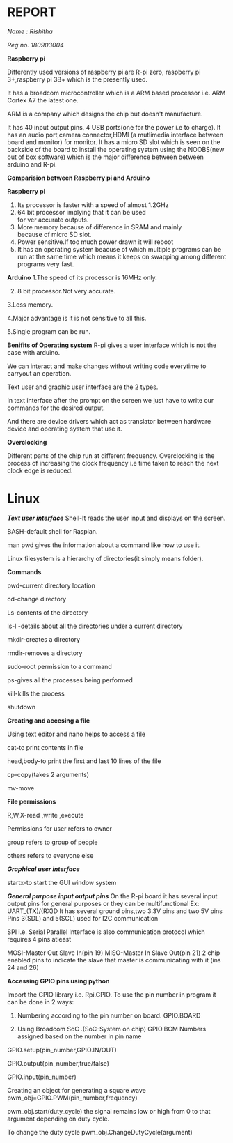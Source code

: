 # REPORT
*Name  : Rishitha*

*Reg no. 180903004*

**Raspberry pi**

Differently used versions of raspberry pi are R-pi zero,
raspberry pi 3+,raspberry pi 3B+ which is the presently used.

It has a broadcom microcontroller which is a ARM based processor i.e. ARM Cortex A7 the latest one.

ARM is a company which designs the chip but doesn't manufacture.

It has 40 input output pins, 4 USB ports(one for the power i.e to charge).
It has an audio port,camera connector,HDMI (a mutlimedia interface between board and monitor) for monitor.
It has a micro SD slot which is seen on the backside of the board
to install the operating system using the NOOBS(new out of box software) which is 
the major difference between between arduino and R-pi.

**Comparision between Raspberry pi and Arduino**

**Raspberry pi**                                                      
1. Its processor is faster with a speed of almost 1.2GHz                
2. 64 bit processor implying that it can be used                        
   for ver accurate outputs.
3. More memory because of difference in SRAM and mainly                 
   because of micro SD slot.
4. Power sensitive.If too much power drawn it will reboot               
5. It has an operating system beacuse of which multiple programs can be run at the same 
   time which means it keeps on swapping among different programs very fast.

**Arduino**
1.The speed of its processor is 16MHz only.

 2. 8 bit processor.Not very accurate.  
 
 3.Less memory.
 
 4.Major advantage is it is not sensitive to all this.
 
 5.Single program can be run.

**Benifits of Operating system**
R-pi gives a user interface which is not the case with arduino.

We can interact and make changes without writing code everytime to carryout an operation.

Text user and graphic user interface are the 2 types.

In text interface after the prompt on the screen we just have to write our commands for the desired output.

And there are device drivers which act as translator between hardware device and operating system that use it.

**Overclocking**

Different parts of the chip run at different frequency.
Overclocking is the process of increasing the clock frequency i.e time taken to reach the next clock edge is reduced.

# Linux

***Text user interface***
Shell-It reads the user input and displays on the screen.

BASH-default shell for Raspian.

man pwd gives the information about a command like how to use it.

Linux filesystem is a hierarchy of directories(it simply means folder).

**Commands**

pwd-current directory location

cd-change directory

Ls-contents of the directory

ls-l -details about all the directories under a current directory

mkdir-creates a directory

rmdir-removes a directory

sudo-root permission to a command

ps-gives all the processes being performed

kill-kills the process

shutdown

**Creating and accesing a file**

Using text editor and nano helps to access a file

cat-to print contents in file

head,body-to print the first and last 10 lines of the file

cp-copy(takes 2 arguments)

mv-move

**File permissions**

R,W,X-read ,write ,execute

Permissions for user refers to owner

group refers to group of people

others refers to everyone else

***Graphical user interface***

startx-to start the GUI window system

***General purpose input output pins***
On the R-pi board it has 
several input output pins for general purposes or they can be multifunctional 
Ex: UART_(TX)/(RX)D 
It has several ground pins,two 3.3V pins and two 5V pins
Pins 3(SDL) and 5(SCL) used for I2C communication

SPI i.e. Serial Parallel Interface is also communication protocol which requires 4 pins atleast

MOSI-Master Out Slave In(pin 19)
MISO-Master In Slave Out(pin 21)
2 chip enabled pins to indicate the slave that master is communicating with it (ins 24 and 26)

**Accessing GPIO pins using python**

Import the GPIO library i.e. Rpi.GPIO.
To use the pin number in program it can be done in 2 ways:
1. Numbering according to the pin number on board.
   GPIO.BOARD
   
2. Using Broadcom SoC .(SoC-System on chip)
   GPIO.BCM
   Numbers assigned based on the number in pin name
   
GPIO.setup(pin_number,GPIO.IN/OUT)

GPIO.output(pin_number,true/false)

GPIO.input(pin_number)

Creating an object for generating a square wave
pwm_obj=GPIO.PWM(pin_number,frequency)

pwm_obj.start(duty_cycle)
the signal remains low or high from 0 to that argument depending on duty cycle.

To change the duty cycle pwm_obj.ChangeDutyCycle(argument)

   




